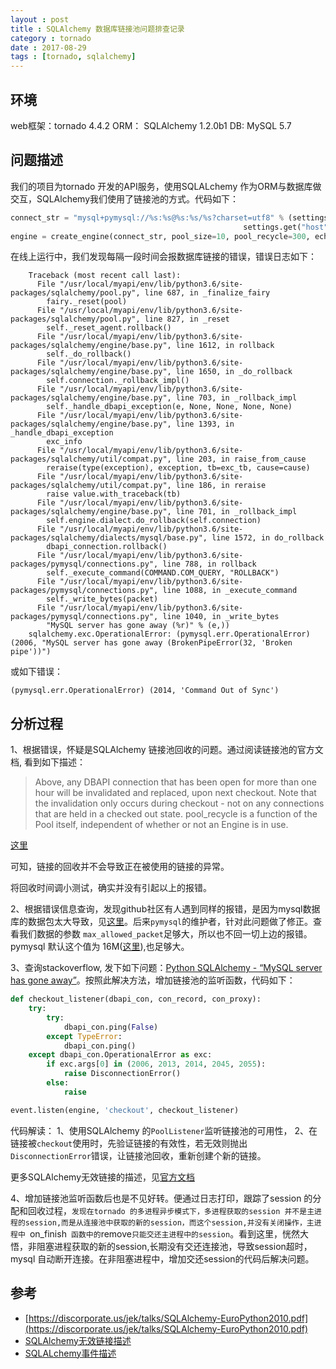 ```yaml
---
layout : post
title : SQLAlchemy 数据库链接池问题排查记录
category : tornado
date : 2017-08-29
tags : [tornado, sqlalchemy]
---
```



## 环境

web框架：tornado 4.4.2
ORM： SQLAlchemy 1.2.0b1
DB: MySQL 5.7
<!-- more -->
## 问题描述

我们的项目为tornado 开发的API服务，使用SQLALchemy 作为ORM与数据库做交互，SQLAlchemy我们使用了链接池的方式。代码如下：
```python
connect_str = "mysql+pymysql://%s:%s@%s:%s/%s?charset=utf8" % (settings.get("user"), settings.get("password"),
                                                    settings.get("host"), settings.get("port"), settings.get("name"))
engine = create_engine(connect_str, pool_size=10, pool_recycle=300, echo=False, max_overflow=5)
```

在线上运行中，我们发现每隔一段时间会报数据库链接的错误，错误日志如下：
```
    Traceback (most recent call last):
      File "/usr/local/myapi/env/lib/python3.6/site-packages/sqlalchemy/pool.py", line 687, in _finalize_fairy
        fairy._reset(pool)
      File "/usr/local/myapi/env/lib/python3.6/site-packages/sqlalchemy/pool.py", line 827, in _reset
        self._reset_agent.rollback()
      File "/usr/local/myapi/env/lib/python3.6/site-packages/sqlalchemy/engine/base.py", line 1612, in rollback
        self._do_rollback()
      File "/usr/local/myapi/env/lib/python3.6/site-packages/sqlalchemy/engine/base.py", line 1650, in _do_rollback
        self.connection._rollback_impl()
      File "/usr/local/myapi/env/lib/python3.6/site-packages/sqlalchemy/engine/base.py", line 703, in _rollback_impl
        self._handle_dbapi_exception(e, None, None, None, None)
      File "/usr/local/myapi/env/lib/python3.6/site-packages/sqlalchemy/engine/base.py", line 1393, in _handle_dbapi_exception
        exc_info
      File "/usr/local/myapi/env/lib/python3.6/site-packages/sqlalchemy/util/compat.py", line 203, in raise_from_cause
        reraise(type(exception), exception, tb=exc_tb, cause=cause)
      File "/usr/local/myapi/env/lib/python3.6/site-packages/sqlalchemy/util/compat.py", line 186, in reraise
        raise value.with_traceback(tb)
      File "/usr/local/myapi/env/lib/python3.6/site-packages/sqlalchemy/engine/base.py", line 701, in _rollback_impl
        self.engine.dialect.do_rollback(self.connection)
      File "/usr/local/myapi/env/lib/python3.6/site-packages/sqlalchemy/dialects/mysql/base.py", line 1572, in do_rollback
        dbapi_connection.rollback()
      File "/usr/local/myapi/env/lib/python3.6/site-packages/pymysql/connections.py", line 788, in rollback
        self._execute_command(COMMAND.COM_QUERY, "ROLLBACK")
      File "/usr/local/myapi/env/lib/python3.6/site-packages/pymysql/connections.py", line 1088, in _execute_command
        self._write_bytes(packet)
      File "/usr/local/myapi/env/lib/python3.6/site-packages/pymysql/connections.py", line 1040, in _write_bytes
        "MySQL server has gone away (%r)" % (e,))
    sqlalchemy.exc.OperationalError: (pymysql.err.OperationalError) (2006, "MySQL server has gone away (BrokenPipeError(32, 'Broken pipe'))")
```
或如下错误：
```
(pymysql.err.OperationalError) (2014, 'Command Out of Sync')
```

## 分析过程

1、根据错误，怀疑是SQLAlchemy 链接池回收的问题。通过阅读链接池的官方文档, 看到如下描述：
>Above, any DBAPI connection that has been open for more than one hour will be invalidated and replaced, upon next checkout. Note that the invalidation only occurs during checkout - not on any connections that are held in a checked out state. pool_recycle is a function of the Pool itself, independent of whether or not an Engine is in use.

[这里](http://docs.sqlalchemy.org/en/latest/core/pooling.html?highlight=pool_recycle#setting-pool-recycle)

可知，链接的回收并不会导致正在被使用的链接的异常。

将回收时间调小测试，确实并没有引起以上的报错。


2、根据错误信息查询，发现github社区有人遇到同样的报错，是因为mysql数据库的数据包太大导致，见[这里](https://github.com/PyMySQL/PyMySQL/issues/426)。后来`pymysql`的维护者，针对此问题做了修正。查看我们数据的参数 `max_allowed_packet`足够大，所以也不回一切上边的报错。pymysql 默认这个值为 16M([这里](http://pymysql.readthedocs.io/en/latest/modules/connections.html?highlight=max_allowed_packet)),也足够大。

3、查询stackoverflow, 发下如下问题：[Python SQLAlchemy - “MySQL server has gone away”](https://stackoverflow.com/questions/18054224/python-sqlalchemy-mysql-server-has-gone-away)。按照此解决方法，增加链接池的监听函数，代码如下：
```python
def checkout_listener(dbapi_con, con_record, con_proxy):
    try:
        try:
            dbapi_con.ping(False)
        except TypeError:
            dbapi_con.ping()
    except dbapi_con.OperationalError as exc:
        if exc.args[0] in (2006, 2013, 2014, 2045, 2055):
            raise DisconnectionError()
        else:
            raise

event.listen(engine, 'checkout', checkout_listener)
```
代码解读：
1、使用SQLAlchemy 的`PoolListener`监听链接池的可用性，
2、在链接被`checkout`使用时，先验证链接的有效性，若无效则抛出`DisconnectionError`错误，让链接池回收，重新创建个新的链接。

更多SQLAlchemy无效链接的描述，见[官方文档](http://docs.sqlalchemy.org/en/latest/core/pooling.html#dealing-with-disconnects)

4、增加链接池监听函数后也是不见好转。便通过日志打印，跟踪了session 的分配和回收过程，`发现在tornado 的多进程异步模式下，多进程获取的session 并不是主进程的session,而是从连接池中获取的新的session，而这个session,并没有关闭操作，主进程中 `on_finish` 函数中的`remove`只能交还主进程中的session`。看到这里，恍然大悟，非阻塞进程获取的新的session,长期没有交还连接池，导致session超时，mysql 自动断开连接。在非阻塞进程中，增加交还session的代码后解决问题。



## 参考

- [https://discorporate.us/jek/talks/SQLAlchemy-EuroPython2010.pdf](https://discorporate.us/jek/talks/SQLAlchemy-EuroPython2010.pdf)
- [SQLAlchemy无效链接描述](http://docs.sqlalchemy.org/en/latest/core/pooling.html#dealing-with-disconnects)
- [SQLALchemy事件描述](http://docs.sqlalchemy.org/en/latest/core/pooling.html#pool-events)
